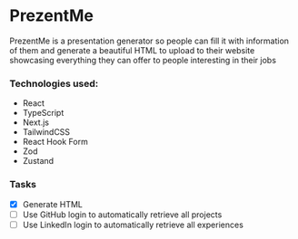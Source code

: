 # PrezentMe
PrezentMe is a presentation generator so people can fill it with information of them and generate a beautiful HTML to upload to their website showcasing everything they can offer to people interesting in their jobs

### Technologies used:
- React
- TypeScript
- Next.js
- TailwindCSS
- React Hook Form
- Zod
- Zustand

### Tasks
- [x] Generate HTML
- [ ] Use GitHub login to automatically retrieve all projects
- [ ] Use LinkedIn login to automatically retrieve all experiences